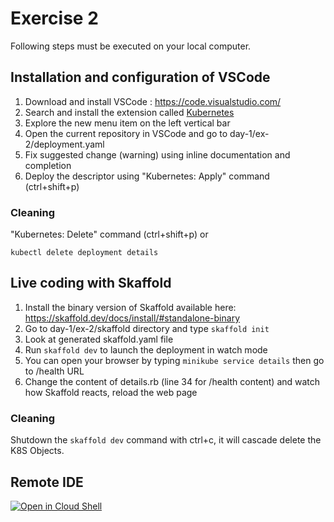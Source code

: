 # Exercise 2

Following steps must be executed on your local computer.

## Installation and configuration of VSCode

1. Download and install VSCode : https://code.visualstudio.com/
2. Search and install the extension called [Kubernetes](https://marketplace.visualstudio.com/items?itemName=ms-kubernetes-tools.vscode-kubernetes-tools)
3. Explore the new menu item on the left vertical bar
4. Open the current repository in VSCode and go to day-1/ex-2/deployment.yaml
4. Fix suggested change (warning) using inline documentation and completion
5. Deploy the descriptor using "Kubernetes: Apply" command (ctrl+shift+p)

### Cleaning

"Kubernetes: Delete" command (ctrl+shift+p)
or
```
kubectl delete deployment details 
```

## Live coding with Skaffold

1. Install the binary version of Skaffold available here: https://skaffold.dev/docs/install/#standalone-binary
2. Go to day-1/ex-2/skaffold directory and type `skaffold init`
3. Look at generated skaffold.yaml file
4. Run `skaffold dev` to launch the deployment in watch mode
5. You can open your browser by typing `minikube service details` then go to /health URL
5. Change the content of details.rb (line 34 for /health content) and watch how Skaffold reacts, reload the web page

### Cleaning

Shutdown the `skaffold dev` command with ctrl+c, it will cascade delete the K8S Objects.

## Remote IDE

[![Open in Cloud Shell](https://gstatic.com/cloudssh/images/open-btn.svg)](https://shell.cloud.google.com/cloudshell/open?cloudshell_git_repo=https://github.com/wescale/k8s-dev-training.git&cloudshell_tutorial=tutorial.md&show=ide%2Cterminal&cloudshell_git_branch=main&cloudshell_workspace=day-1/ex-2/)